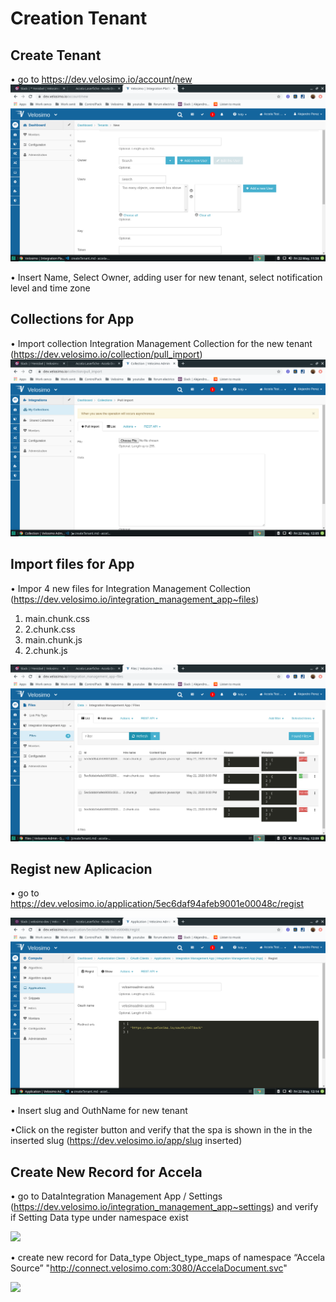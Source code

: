 # Creation Tenant

## Create Tenant

• go to https://dev.velosimo.io/account/new
<img src="photos/insertDataFortenant.png">

• Insert Name, Select Owner, adding user for new tenant, select notification level and time zone

## Collections for App

• Import collection Integration Management Collection for the new tenant (https://dev.velosimo.io/collection/pull_import)
<img src="photos/importCollectionForApp.png">

## Import files for App

• Impor 4 new files for Integration Management Collection (https://dev.velosimo.io/integration_management_app~files)

1.  main.chunk.css
2.  2.chunk.css
3.  main.chunk.js
4.  2.chunk.js

<img src="photos/filesForApp.png">

## Regist new Aplicacion

• go to https://dev.velosimo.io/application/5ec6daf94afeb9001e00048c/regist

<img src="photos/registApplication.png">

• Insert slug and OuthName for new tenant

•Click on the register button and verify that the spa is shown in the in the inserted slug (https://dev.velosimo.io/app/slug inserted)

## Create New Record for Accela

• go to DataIntegration Management App / Settings (https://dev.velosimo.io/integration_management_app~settings) and verify if Setting Data type under namespace exist

<img src="/photos/integrationManagment/integrationDataTypeSettings.png">

• create new record for Data_type Object_type_maps of namespace “Accela Source”
"http://connect.velosimo.com:3080/AccelaDocument.svc"

<img src="photos/integrationValueRecord">

